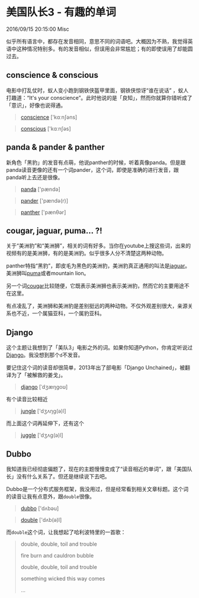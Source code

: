 # 美国队长3 - 有趣的单词
2016/09/15 20:15:00
Misc


似乎所有语言中，都存在发音相同，意思不同的词语吧。大概因为不熟，我觉得英语中这种情况特别多。有的发音相似，但误用会非常尴尬；有的即使误用了却能圆过去。

## conscience & conscious

电影中打乱仗时，蚁人变小跑到钢铁侠盔甲里面，钢铁侠惊讶“谁在说话” ，蚁人打趣道：“It's your conscience”。此时他说的是「良知」，然而你就算你错听成了「意识」，好像也说得通。

> [conscience][conscience] ['kɑːnʃəns]

> [conscious][conscious] ['kɑːnʃəs]


## panda & pander & panther

新角色「黑豹」的发音有点萌，他说panther的时候，听着真像panda。但是跟panda读音更像的还有一个词pander，这个词，即使是准确的进行发音，跟panda听上去还是很像。

> [panda][panda] ['pændə]

> [pander][pander] ['pændə(r)]

> [panther][panther] ['pænθər]


## cougar, jaguar, puma... ?!

关于“美洲豹”和“美洲狮”，相关的词有好多。当你在youtube上搜这些词，出来的视频有的是美洲狮，有的是美洲豹。似乎很多人分不清楚这两种动物。

panther特指“黑豹”，即皮毛为黑色的美洲豹，美洲豹真正通用的叫法是[jaguar][jaguar]。美洲狮叫[puma][puma]或者mountain lion。

另一个词[cougar][cougar]比较随便，它既表示美洲狮也表示美洲豹，然而它的主要用途不在这里。

有点凌乱了，美洲狮和美洲豹是差别挺远的两种动物。不仅外观差别很大，亲源关系也不近，一个属猫亚科，一个属豹亚科。


## Django

这个主题让我想到了「美队3」电影之外的词。如果你知道Python，你肯定听说过[Django][django_py]。我没想到那个`d`不发音。

要记住这个词的读音却很简单，2013年出了部电影「Django Unchained」，被翻译为了「被解救的姜戈」。

> [django][django] [ˈdʒæŋɡoʊ]

有个读音比较相近

> [jungle][jungle] ['dʒʌŋɡ(ə)l]

而上面这个词再延伸下，还有这个

> [juggle][juggle] ['dʒʌɡ(ə)l]


## Dubbo

我知道我已经彻底偏题了，现在的主题慢慢变成了“读音相近的单词”，跟「美国队长」没有什么关系了。但还是继续说下去吧。

Dubbo是一个分布式服务框架，我没用过，但是经常看到相关文章标题。这个词的读音让我有点意外，跟`double`很像。

> [dubbo][dubbo] ['dʌbəu]

> [double][double] ['dʌb(ə)l]

而`double`这个词，让我想起了哈利波特里的一首歌：

> double, double, toil and trouble
>
> fire burn and cauldron bubble
>
> double, double, toil and trouble
>
> something wicked this way comes
>
> ...



[django_py]: https://en.wikipedia.org/wiki/Django_(web_framework)
[panda]: http://cn.bing.com/dict/panda
[pander]: http://cn.bing.com/dict/pander
[panther]: http://cn.bing.com/dict/panther
[jaguar]: http://cn.bing.com/dict/jaguar
[cougar]: http://cn.bing.com/dict/cougar
[puma]: http://cn.bing.com/dict/puma
[conscience]: http://cn.bing.com/dict/conscience
[conscious]: http://cn.bing.com/dict/conscious
[django]: http://cn.bing.com/dict/django
[jungle]: http://cn.bing.com/dict/jungle
[juggle]: http://cn.bing.com/dict/juggle
[dubbo]: http://cn.bing.com/dict/dubbo
[double]: http://cn.bing.com/dict/double
